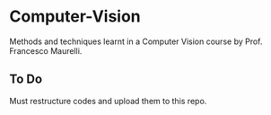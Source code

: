 # Computer-Vision
Methods and techniques learnt in a Computer Vision course by Prof. Francesco Maurelli.

## To Do
Must restructure codes and upload them to this repo.
